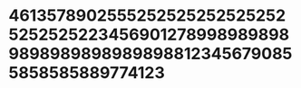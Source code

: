 # 4613578902555252525252525252525252522345690127899898989898989898989898988123456790855858585889774123